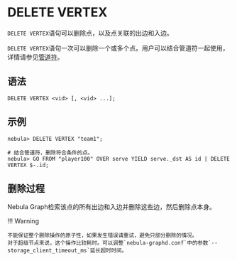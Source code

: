 # DELETE VERTEX

`DELETE VERTEX`语句可以删除点，以及点关联的出边和入边。

`DELETE VERTEX`语句一次可以删除一个或多个点。用户可以结合管道符一起使用，详情请参见[管道符](../5.operators/4.pipe.md)。

## 语法

```ngql
DELETE VERTEX <vid> [, <vid> ...];
```

## 示例

```ngql
nebula> DELETE VERTEX "team1";
```

```ngql
# 结合管道符，删除符合条件的点。
nebula> GO FROM "player100" OVER serve YIELD serve._dst AS id | DELETE VERTEX $-.id;
```

## 删除过程

Nebula Graph检索该点的所有出边和入边并删除这些边，然后删除点本身。

!!! Warning

    不能保证整个删除操作的原子性，如果发生错误请重试，避免只部分删除的情况。
    对于超级节点来说，这个操作比较耗时。可以调整`nebula-graphd.conf`中的参数`--storage_client_timeout_ms`延长超时时间。
